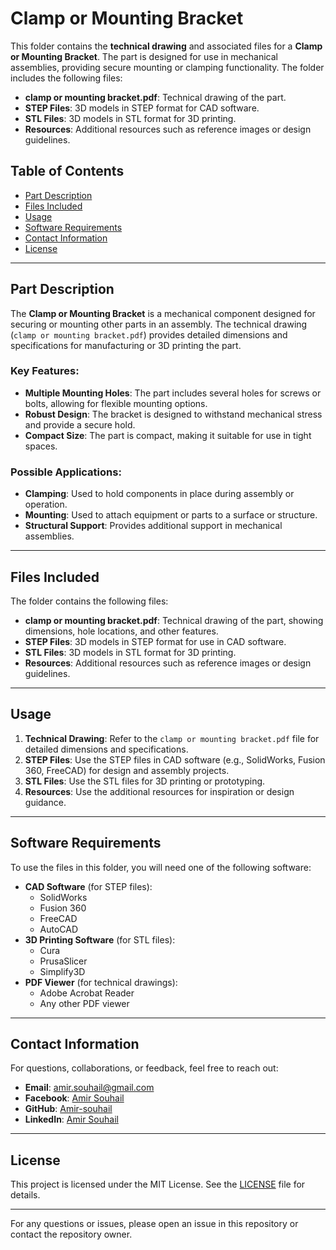 # Clamp or Mounting Bracket

This folder contains the **technical drawing** and associated files for a **Clamp or Mounting Bracket**. The part is designed for use in mechanical assemblies, providing secure mounting or clamping functionality. The folder includes the following files:

- **clamp or mounting bracket.pdf**: Technical drawing of the part.
- **STEP Files**: 3D models in STEP format for CAD software.
- **STL Files**: 3D models in STL format for 3D printing.
- **Resources**: Additional resources such as reference images or design guidelines.

## Table of Contents
- [Part Description](#part-description)
- [Files Included](#files-included)
- [Usage](#usage)
- [Software Requirements](#software-requirements)
- [Contact Information](#contact-information)
- [License](#license)

---

## Part Description
The **Clamp or Mounting Bracket** is a mechanical component designed for securing or mounting other parts in an assembly. The technical drawing (`clamp or mounting bracket.pdf`) provides detailed dimensions and specifications for manufacturing or 3D printing the part.

### Key Features:
- **Multiple Mounting Holes**: The part includes several holes for screws or bolts, allowing for flexible mounting options.
- **Robust Design**: The bracket is designed to withstand mechanical stress and provide a secure hold.
- **Compact Size**: The part is compact, making it suitable for use in tight spaces.

### Possible Applications:
- **Clamping**: Used to hold components in place during assembly or operation.
- **Mounting**: Used to attach equipment or parts to a surface or structure.
- **Structural Support**: Provides additional support in mechanical assemblies.

---

## Files Included
The folder contains the following files:
- **clamp or mounting bracket.pdf**: Technical drawing of the part, showing dimensions, hole locations, and other features.
- **STEP Files**: 3D models in STEP format for use in CAD software.
- **STL Files**: 3D models in STL format for 3D printing.
- **Resources**: Additional resources such as reference images or design guidelines.

---

## Usage
1. **Technical Drawing**: Refer to the `clamp or mounting bracket.pdf` file for detailed dimensions and specifications.
2. **STEP Files**: Use the STEP files in CAD software (e.g., SolidWorks, Fusion 360, FreeCAD) for design and assembly projects.
3. **STL Files**: Use the STL files for 3D printing or prototyping.
4. **Resources**: Use the additional resources for inspiration or design guidance.

---

## Software Requirements
To use the files in this folder, you will need one of the following software:
- **CAD Software** (for STEP files):
  - SolidWorks
  - Fusion 360
  - FreeCAD
  - AutoCAD
- **3D Printing Software** (for STL files):
  - Cura
  - PrusaSlicer
  - Simplify3D
- **PDF Viewer** (for technical drawings):
  - Adobe Acrobat Reader
  - Any other PDF viewer

---

## Contact Information
For questions, collaborations, or feedback, feel free to reach out:
- **Email**: [amir.souhail@gmail.com](mailto:amir.souhail@gmail.com)
- **Facebook**: [Amir Souhail](https://www.facebook.com/amir.souhail)
- **GitHub**: [Amir-souhail](https://github.com/Amir-souhail)
- **LinkedIn**: [Amir Souhail](https://www.linkedin.com/in/amir-souhail-3b939069/)

---

## License
This project is licensed under the MIT License. See the [LICENSE](LICENSE) file for details.

---

For any questions or issues, please open an issue in this repository or contact the repository owner.
